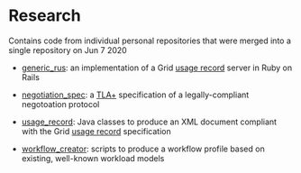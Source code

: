 # Research

Contains code from individual personal repositories that were merged into a single repository on Jun 7 2020

* [generic_rus](https://github.com/michaelparkin/research/tree/master/generic_rus): an implementation of a Grid [usage record](https://www.ogf.org/documents/GFD.98.pdf) server in Ruby on Rails

* [negotiation_spec](https://github.com/michaelparkin/research/tree/master/negotiation_spec): a [TLA+](http://www.tlaplus.net/) specification of a legally-compliant negotoation protocol 

* [usage_record](https://github.com/michaelparkin/research/tree/master/usage_record): Java classes to produce an XML document compliant with the Grid [usage record]((https://www.ogf.org/documents/GFD.98.pdf)) specification

* [workflow_creator](https://github.com/michaelparkin/research/tree/master/workflow_creator): scripts to produce a workflow profile based on existing, well-known workload models